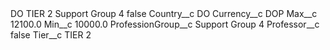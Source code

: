 <?xml version="1.0" encoding="UTF-8"?>
<CustomMetadata xmlns="http://soap.sforce.com/2006/04/metadata" xmlns:xsi="http://www.w3.org/2001/XMLSchema-instance" xmlns:xsd="http://www.w3.org/2001/XMLSchema">
    <label>DO TIER 2 Support Group 4</label>
    <protected>false</protected>
    <values>
        <field>Country__c</field>
        <value xsi:type="xsd:string">DO</value>
    </values>
    <values>
        <field>Currency__c</field>
        <value xsi:type="xsd:string">DOP</value>
    </values>
    <values>
        <field>Max__c</field>
        <value xsi:type="xsd:double">12100.0</value>
    </values>
    <values>
        <field>Min__c</field>
        <value xsi:type="xsd:double">10000.0</value>
    </values>
    <values>
        <field>ProfessionGroup__c</field>
        <value xsi:type="xsd:string">Support Group 4</value>
    </values>
    <values>
        <field>Professor__c</field>
        <value xsi:type="xsd:boolean">false</value>
    </values>
    <values>
        <field>Tier__c</field>
        <value xsi:type="xsd:string">TIER 2</value>
    </values>
</CustomMetadata>
